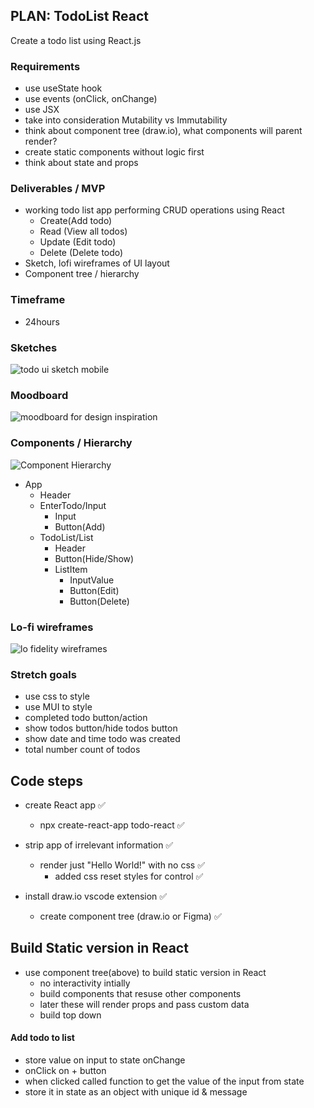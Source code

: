 ## PLAN: TodoList React

Create a todo list using React.js

### Requirements

- use useState hook
- use events (onClick, onChange)
- use JSX
- take into consideration Mutability vs Immutability
- think about component tree (draw.io), what components will parent render?
- create static components without logic first
- think about state and props

### Deliverables / MVP

- working todo list app performing CRUD operations using React
  - Create(Add todo)
  - Read (View all todos)
  - Update (Edit todo)
  - Delete (Delete todo)
- Sketch, lofi wireframes of UI layout
- Component tree / hierarchy

### Timeframe

- 24hours

### Sketches

![todo ui sketch mobile](src/images/todo-list-react-sketch-ui.png)

### Moodboard

![moodboard for design inspiration](src/images/moodboard.png)

### Components / Hierarchy

![Component Hierarchy](src/images/componentHierarchy.png)

- App
  - Header
  - EnterTodo/Input
    - Input
    - Button(Add)
  - TodoList/List
    - Header
    - Button(Hide/Show)
    - ListItem
      - InputValue
      - Button(Edit)
      - Button(Delete)

### Lo-fi wireframes

![lo fidelity wireframes](#)

### Stretch goals

- use css to style
- use MUI to style
- completed todo button/action
- show todos button/hide todos button
- show date and time todo was created
- total number count of todos

## Code steps

- create React app ✅

  - npx create-react-app todo-react ✅

- strip app of irrelevant information ✅

  - render just "Hello World!" with no css ✅
    - added css reset styles for control ✅

- install draw.io vscode extension ✅

  - create component tree (draw.io or Figma) ✅

## Build Static version in React

- use component tree(above) to build static version in React
  - no interactivity intially
  - build components that resuse other components
  - later these will render props and pass custom data
  - build top down

#### Add todo to list

- store value on input to state onChange
- onClick on + button
- when clicked called function to get the value of the input from state
- store it in state as an object with unique id & message

